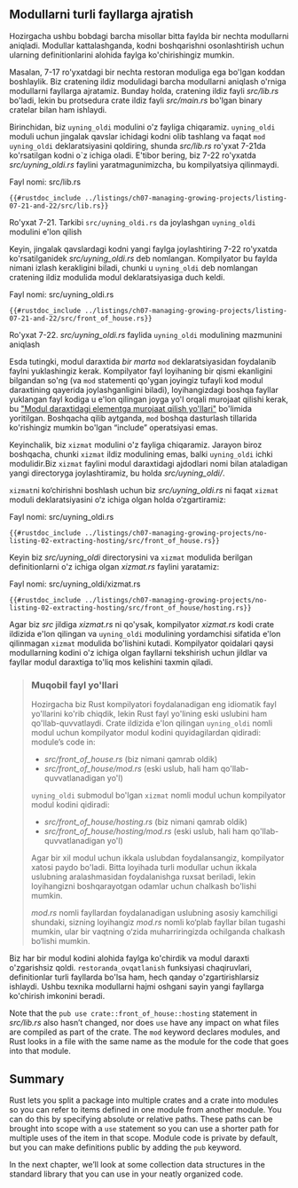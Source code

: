 ## Modullarni turli fayllarga ajratish

Hozirgacha ushbu bobdagi barcha misollar bitta faylda bir nechta modullarni aniqladi.
Modullar kattalashganda, kodni boshqarishni osonlashtirish uchun ularning definitionlarini alohida faylga ko'chirishingiz mumkin.

Masalan, 7-17 ro'yxatdagi bir nechta restoran moduliga ega bo'lgan koddan boshlaylik. Biz cratening ildiz modulidagi barcha modullarni aniqlash o'rniga modullarni fayllarga ajratamiz. Bunday holda, cratening ildiz fayli *src/lib.rs* bo'ladi, lekin bu protsedura crate ildiz fayli *src/main.rs* bo'lgan binary cratelar bilan ham ishlaydi.

Birinchidan, biz `uyning_oldi` modulini o'z fayliga chiqaramiz. `uyning_oldi` moduli uchun jingalak qavslar ichidagi kodni olib tashlang va faqat `mod uyning_oldi` deklaratsiyasini qoldiring, shunda *src/lib.rs* ro'yxat 7-21da ko'rsatilgan kodni o`z ichiga oladi. E'tibor bering, biz 7-22 ro'yxatda *src/uyning_oldi.rs* faylini yaratmagunimizcha, bu kompilyatsiya qilinmaydi.

<span class="filename">Fayl nomi: src/lib.rs</span>

```rust,ignore,does_not_compile
{{#rustdoc_include ../listings/ch07-managing-growing-projects/listing-07-21-and-22/src/lib.rs}}
```

<span class="caption">Ro'yxat 7-21. Tarkibi `src/uyning_oldi.rs` da joylashgan `uyning_oldi` modulini e'lon qilish</span>

Keyin, jingalak qavslardagi kodni yangi faylga joylashtiring
7-22 ro'yxatda ko'rsatilganidek *src/uyning_oldi.rs* deb nomlangan. Kompilyator bu faylda nimani izlash kerakligini biladi, chunki u `uyning_oldi` deb nomlangan cratening ildiz modulida modul deklaratsiyasiga duch keldi.

<span class="filename">Fayl nomi: src/uyning_oldi.rs</span>

```rust,ignore
{{#rustdoc_include ../listings/ch07-managing-growing-projects/listing-07-21-and-22/src/front_of_house.rs}}
```

<span class="caption">Ro'yxat 7-22. *src/uyning_oldi.rs* faylida `uyning_oldi` modulining mazmunini aniqlash</span>

Esda tutingki, modul daraxtida *bir marta* `mod` deklaratsiyasidan foydalanib faylni yuklashingiz kerak. Kompilyator fayl loyihaning bir qismi ekanligini bilgandan so'ng (va `mod` statementi qo'ygan joyingiz tufayli kod modul daraxtining qayerida joylashganligini biladi), loyihangizdagi boshqa fayllar yuklangan fayl kodiga u e'lon qilingan joyga yo'l orqali murojaat qilishi kerak, bu ["Modul daraxtidagi elementga murojaat qilish yo'llari"][paths]<!-- ignore --> bo'limida yoritilgan. Boshqacha qilib aytganda, `mod` boshqa dasturlash tillarida ko'rishingiz mumkin bo'lgan “include” operatsiyasi emas.

Keyinchalik, biz `xizmat` modulini o'z fayliga chiqaramiz. Jarayon biroz boshqacha, chunki `xizmat` ildiz modulining emas, balki `uyning_oldi` ichki modulidir.Biz `xizmat` faylini modul daraxtidagi ajdodlari nomi bilan ataladigan yangi directoryga joylashtiramiz, bu holda *src/uyning_oldi/*.

`xizmat`ni ko‘chirishni boshlash uchun biz *src/uyning_oldi.rs* ni faqat `xizmat` moduli deklaratsiyasini o‘z ichiga olgan holda o‘zgartiramiz:

<span class="filename">Fayl nomi: src/uyning_oldi.rs</span>

```rust,ignore
{{#rustdoc_include ../listings/ch07-managing-growing-projects/no-listing-02-extracting-hosting/src/front_of_house.rs}}
```

Keyin biz *src/uyning_oldi* directorysini va `xizmat` modulida berilgan definitionlarni o'z ichiga olgan *xizmat.rs* faylini yaratamiz:

<span class="filename">Fayl nomi: src/uyning_oldi/xizmat.rs</span>

```rust,ignore
{{#rustdoc_include ../listings/ch07-managing-growing-projects/no-listing-02-extracting-hosting/src/front_of_house/hosting.rs}}
```

Agar biz *src* jildiga *xizmat.rs* ni qo'ysak, kompilyator *xizmat.rs* kodi crate ildizida e'lon qilingan va `uyning_oldi` modulining yordamchisi sifatida e'lon qilinmagan `xizmat` modulida bo'lishini kutadi. Kompilyator qoidalari qaysi modullarning kodini o'z ichiga olgan fayllarni tekshirish uchun jildlar va fayllar modul daraxtiga to'liq mos kelishini taxmin qiladi.

> ### Muqobil fayl yo'llari
>
> Hozirgacha biz Rust kompilyatori foydalanadigan eng idiomatik fayl yo'llarini ko'rib chiqdik,
> lekin Rust fayl yo'lining eski uslubini ham qo'llab-quvvatlaydi. Crate ildizida e'lon qilingan
> `uyning_oldi` nomli modul uchun kompilyator modul kodini quyidagilardan qidiradi:
> module’s code in:
>
> * *src/front_of_house.rs* (biz nimani qamrab oldik)
> * *src/front_of_house/mod.rs* (eski uslub, hali ham qo'llab-quvvatlanadigan yo'l)
>
> `uyning_oldi` submodul bo'lgan `xizmat` nomli modul uchun kompilyator modul kodini qidiradi:
>
> * *src/front_of_house/hosting.rs* (biz nimani qamrab oldik)
> * *src/front_of_house/hosting/mod.rs* (eski uslub, hali ham qo'llab-quvvatlanadigan yo'l)
>
> Agar bir xil modul uchun ikkala uslubdan foydalansangiz, kompilyator xatosi paydo bo'ladi. Bitta
> loyihada turli modullar uchun ikkala uslubning aralashmasidan foydalanishga ruxsat
> beriladi, lekin loyihangizni boshqarayotgan odamlar uchun chalkash bo'lishi mumkin.
>
> *mod.rs* nomli fayllardan foydalanadigan uslubning asosiy kamchiligi
> shundaki, sizning loyihangiz *mod.rs* nomli ko‘plab fayllar bilan
> tugashi mumkin, ular bir vaqtning o‘zida muharriringizda ochilganda
> chalkash bo‘lishi mumkin.

Biz har bir modul kodini alohida faylga ko'chirdik va modul daraxti o'zgarishsiz qoldi. `restoranda_ovqatlanish` funksiyasi chaqiruvlari, definitionlar turli fayllarda bo'lsa ham, hech qanday o'zgartirishlarsiz ishlaydi. Ushbu texnika modullarni hajmi oshgani sayin yangi fayllarga ko'chirish imkonini beradi.

Note that the `pub use crate::front_of_house::hosting` statement in
*src/lib.rs* also hasn’t changed, nor does `use` have any impact on what files
are compiled as part of the crate. The `mod` keyword declares modules, and Rust
looks in a file with the same name as the module for the code that goes into
that module.

## Summary

Rust lets you split a package into multiple crates and a crate into modules
so you can refer to items defined in one module from another module. You can do
this by specifying absolute or relative paths. These paths can be brought into
scope with a `use` statement so you can use a shorter path for multiple uses of
the item in that scope. Module code is private by default, but you can make
definitions public by adding the `pub` keyword.

In the next chapter, we’ll look at some collection data structures in the
standard library that you can use in your neatly organized code.

[paths]: ch07-03-paths-for-referring-to-an-item-in-the-module-tree.html
